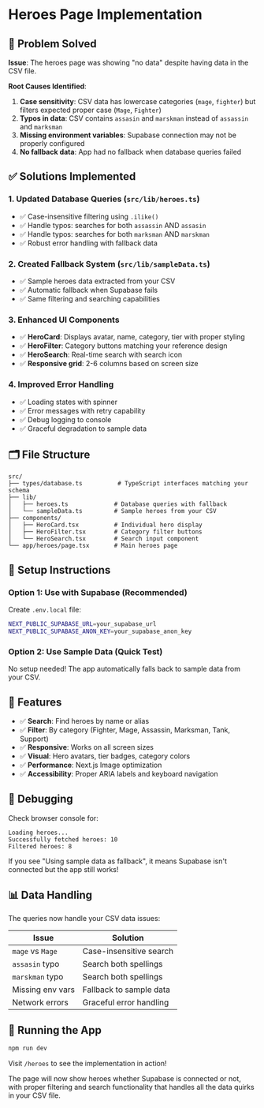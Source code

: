 # Heroes Page Implementation

## 🎯 Problem Solved

**Issue**: The heroes page was showing "no data" despite having data in the CSV file.

**Root Causes Identified**:
1. **Case sensitivity**: CSV data has lowercase categories (`mage`, `fighter`) but filters expected proper case (`Mage`, `Fighter`)
2. **Typos in data**: CSV contains `assasin` and `marskman` instead of `assassin` and `marksman`
3. **Missing environment variables**: Supabase connection may not be properly configured
4. **No fallback data**: App had no fallback when database queries failed

## ✅ Solutions Implemented

### 1. **Updated Database Queries** (`src/lib/heroes.ts`)
- ✅ Case-insensitive filtering using `.ilike()`
- ✅ Handle typos: searches for both `assassin` AND `assasin`
- ✅ Handle typos: searches for both `marksman` AND `marskman`
- ✅ Robust error handling with fallback data

### 2. **Created Fallback System** (`src/lib/sampleData.ts`)
- ✅ Sample heroes data extracted from your CSV
- ✅ Automatic fallback when Supabase fails
- ✅ Same filtering and searching capabilities

### 3. **Enhanced UI Components**
- ✅ **HeroCard**: Displays avatar, name, category, tier with proper styling
- ✅ **HeroFilter**: Category buttons matching your reference design
- ✅ **HeroSearch**: Real-time search with search icon
- ✅ **Responsive grid**: 2-6 columns based on screen size

### 4. **Improved Error Handling**
- ✅ Loading states with spinner
- ✅ Error messages with retry capability
- ✅ Debug logging to console
- ✅ Graceful degradation to sample data

## 🗂️ File Structure

```
src/
├── types/database.ts          # TypeScript interfaces matching your schema
├── lib/
│   ├── heroes.ts             # Database queries with fallback
│   └── sampleData.ts         # Sample heroes from your CSV
├── components/
│   ├── HeroCard.tsx          # Individual hero display
│   ├── HeroFilter.tsx        # Category filter buttons
│   └── HeroSearch.tsx        # Search input component
└── app/heroes/page.tsx       # Main heroes page
```

## 🔧 Setup Instructions

### Option 1: Use with Supabase (Recommended)
Create `.env.local` file:
```bash
NEXT_PUBLIC_SUPABASE_URL=your_supabase_url
NEXT_PUBLIC_SUPABASE_ANON_KEY=your_supabase_anon_key
```

### Option 2: Use Sample Data (Quick Test)
No setup needed! The app automatically falls back to sample data from your CSV.

## 🎨 Features

- ✅ **Search**: Find heroes by name or alias
- ✅ **Filter**: By category (Fighter, Mage, Assassin, Marksman, Tank, Support)
- ✅ **Responsive**: Works on all screen sizes
- ✅ **Visual**: Hero avatars, tier badges, category colors
- ✅ **Performance**: Next.js Image optimization
- ✅ **Accessibility**: Proper ARIA labels and keyboard navigation

## 🐛 Debugging

Check browser console for:
```
Loading heroes...
Successfully fetched heroes: 10
Filtered heroes: 8
```

If you see "Using sample data as fallback", it means Supabase isn't connected but the app still works!

## 📊 Data Handling

The queries now handle your CSV data issues:

| Issue | Solution |
|-------|----------|
| `mage` vs `Mage` | Case-insensitive search |
| `assasin` typo | Search both spellings |
| `marskman` typo | Search both spellings |
| Missing env vars | Fallback to sample data |
| Network errors | Graceful error handling |

## 🚀 Running the App

```bash
npm run dev
```

Visit `/heroes` to see the implementation in action!

The page will now show heroes whether Supabase is connected or not, with proper filtering and search functionality that handles all the data quirks in your CSV file.
